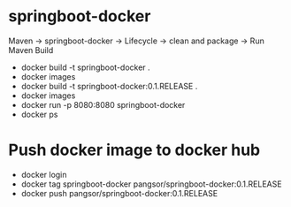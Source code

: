 # springboot-docker

Maven -> springboot-docker -> Lifecycle -> clean and package -> Run Maven Build
* docker build -t springboot-docker . 
* docker images 
* docker build -t springboot-docker:0.1.RELEASE .
* docker images
* docker run -p 8080:8080 springboot-docker
* docker ps

# Push docker image to docker hub

* docker login
* docker tag springboot-docker pangsor/springboot-docker:0.1.RELEASE
* docker push pangsor/springboot-docker:0.1.RELEASE